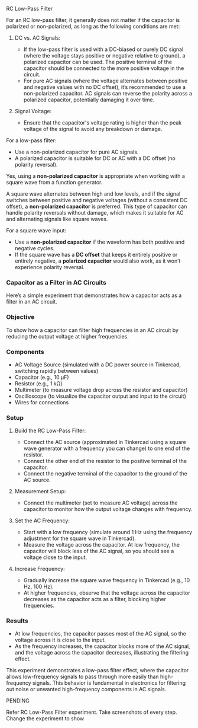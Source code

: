 RC Low-Pass Filter

For an RC low-pass filter, it generally does not matter if the capacitor is polarized or non-polarized, as long as the following conditions are met:

1. DC vs. AC Signals:
   - If the low-pass filter is used with a DC-biased or purely DC signal (where the voltage stays positive or negative relative to ground), a polarized capacitor can be used. The positive terminal of the capacitor should be connected to the more positive voltage in the circuit.
   - For pure AC signals (where the voltage alternates between positive and negative values with no DC offset), it’s recommended to use a non-polarized capacitor. AC signals can reverse the polarity across a polarized capacitor, potentially damaging it over time.

2. Signal Voltage:
   - Ensure that the capacitor's voltage rating is higher than the peak voltage of the signal to avoid any breakdown or damage.

For a low-pass filter:
- Use a non-polarized capacitor for pure AC signals.
- A polarized capacitor is suitable for DC or AC with a DC offset (no polarity reversal).

Yes, using a **non-polarized capacitor** is appropriate when working with a square wave from a function generator.

A square wave alternates between high and low levels, and if the signal switches between positive and negative voltages (without a consistent DC offset), a **non-polarized capacitor** is preferred. This type of capacitor can handle polarity reversals without damage, which makes it suitable for AC and alternating signals like square waves.

For a square wave input:
- Use a **non-polarized capacitor** if the waveform has both positive and negative cycles.
- If the square wave has a **DC offset** that keeps it entirely positive or entirely negative, a **polarized capacitor** would also work, as it won’t experience polarity reversal.

### Capacitor as a Filter in AC Circuits

Here’s a simple experiment that demonstrates how a capacitor acts as a filter in an AC circuit.

### Objective

To show how a capacitor can filter high frequencies in an AC circuit by reducing the output voltage at higher frequencies.

### Components

- AC Voltage Source (simulated with a DC power source in Tinkercad, switching rapidly between values)
- Capacitor (e.g., 10 µF)
- Resistor (e.g., 1 kΩ)
- Multimeter (to measure voltage drop across the resistor and capacitor)
- Oscilloscope (to visualize the capacitor output and input to the circuit)
- Wires for connections

### Setup

1. Build the RC Low-Pass Filter:
   - Connect the AC source (approximated in Tinkercad using a square wave generator with a frequency you can change) to one end of the resistor.
   - Connect the other end of the resistor to the positive terminal of the capacitor.
   - Connect the negative terminal of the capacitor to the ground of the AC source.

2. Measurement Setup:
   - Connect the multimeter (set to measure AC voltage) across the capacitor to monitor how the output voltage changes with frequency.

3. Set the AC Frequency:
   - Start with a low frequency (simulate around 1 Hz using the frequency adjustment for the square wave in Tinkercad).
   - Measure the voltage across the capacitor. At low frequency, the capacitor will block less of the AC signal, so you should see a voltage close to the input.

4. Increase Frequency:
   - Gradually increase the square wave frequency in Tinkercad (e.g., 10 Hz, 100 Hz).
   - At higher frequencies, observe that the voltage across the capacitor decreases as the capacitor acts as a filter, blocking higher frequencies.

### Results

- At low frequencies, the capacitor passes most of the AC signal, so the voltage across it is close to the input.
- As the frequency increases, the capacitor blocks more of the AC signal, and the voltage across the capacitor decreases, illustrating the filtering effect.

This experiment demonstrates a low-pass filter effect, where the capacitor allows low-frequency signals to pass through more easily than high-frequency signals. This behavior is fundamental in electronics for filtering out noise or unwanted high-frequency components in AC signals.

PENDING

Refer RC Low-Pass Filter experiment. Take screenshots of every step. Change the experiment to show 

